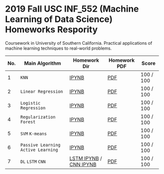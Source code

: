 # 2019 Fall USC INF_552 (Machine Learning of Data Science) Homeworks Respority

Coursework in University of Southern California. Practical applications of machine learning techniques to real-world problems.

|No.|Main Algorithm|Homework Dir|Homework PDF|Score|
|---|--------------|------------|------------|-----|
|1|`KNN`|[IPYNB](https://github.com/AaronYang2333/INF_552/blob/master/ay_hw_1/Aaron_homewrok_1.ipynb)|[PDF](https://github.com/AaronYang2333/INF_552/blob/master/ay_hw_1/pdf/Homework1-inf552.pdf)|100 / 100|
|2|`Linear Regression`|[IPYNB](https://github.com/AaronYang2333/INF_552/blob/master/ay_hw_2/Aaron_homework_2.ipynb)|[PDF](https://github.com/AaronYang2333/INF_552/blob/master/ay_hw_2/pdf/Homework2-inf552.pdf)|100 / 100|
|3|`Logistic Regression`|[IPYNB](https://github.com/AaronYang2333/INF_552/blob/master/ay_hw_3/Aaron_homework_3.ipynb)|[PDF](https://github.com/AaronYang2333/INF_552/blob/master/ay_hw_3/pdf/Homework3-inf552.pdf)|100 / 100|
|4|`Regularization` `Forest`|[IPYNB](https://github.com/AaronYang2333/INF_552/blob/master/ay_hw_4/Aaron_homework_4.ipynb)|[PDF](https://github.com/AaronYang2333/INF_552/blob/master/ay_hw_4/pdf/Homework4-inf552.pdf)|100 / 100|
|5|`SVM` `K-means`|[IPYNB](https://github.com/AaronYang2333/INF_552/blob/master/ay_hw_5/Aaron_homework_5.ipynb)|[PDF](https://github.com/AaronYang2333/INF_552/blob/master/ay_hw_5/pdf/Homework5-inf552.pdf)|100 / 100|
|6|`Passive Learning` `Active Learning`|[IPYNB](https://github.com/AaronYang2333/INF_552/blob/master/ay_hw_6/Aaron_homework_6.ipynb)|[PDF](https://github.com/AaronYang2333/INF_552/blob/master/ay_hw_6/pdf/Homework6-inf552.pdf)|100 / 100|
|7|`DL` `LSTM` `CNN`|[LSTM IPYNB](https://github.com/AaronYang2333/INF_552/blob/master/ay_hw_7/Generative_Models_For_Text.ipynb) / [CNN IPYNB](https://github.com/AaronYang2333/INF_552/blob/master/ay_hw_7/CNNs_For_Image_Coloization.ipynb)|[PDF](https://github.com/AaronYang2333/INF_552/blob/master/ay_hw_7/pdf/Homework7-inf552.pdf)|100 / 100|
